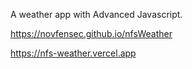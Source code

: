 A weather app with Advanced Javascript.

https://novfensec.github.io/nfsWeather

https://nfs-weather.vercel.app
